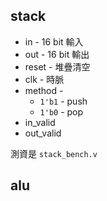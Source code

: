 
## stack

* in - 16 bit 輸入
* out - 16 bit 輸出
* reset - 堆疊清空
* clk - 時脈
* method - 
    * `1'b1` - push
    * `1'b0` - pop
* in_valid
* out_valid

測資是 `stack_bench.v`

## alu
